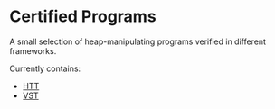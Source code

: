 # Certified Programs

A small selection of heap-manipulating programs verified in different frameworks.

Currently contains:

- [HTT](https://github.com/imdea-software/htt)
- [VST](https://github.com/PrincetonUniversity/VST)

